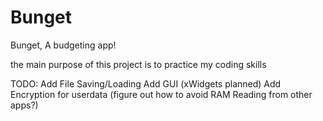# Bunget
Bunget, A budgeting app!

the main purpose of this project is to practice my coding skills


TODO:
Add File Saving/Loading
Add GUI (xWidgets planned)
Add Encryption for userdata (figure out how to avoid RAM Reading from other apps?)